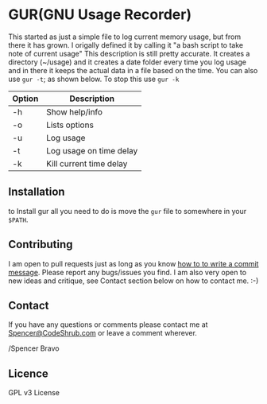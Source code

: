 GUR(GNU Usage Recorder)
===========

This started as just a simple file to log current memory usage, but from there it has grown. 
I origally defined it by calling it "a bash script to take note of current usage"
This description is still pretty accurate. It creates a directory (~/usage) and it creates a date folder every time you log usage and in there it keeps the actual data in a file based on the time. You can also use `gur -t`;  as shown below. To stop this use `gur -k`

| Option | Description                 |
| ------ | --------------------------- |
| -h     | Show help/info              |
| -o     | Lists options               |
| -u     | Log usage               |
| -t      | Log usage on time delay  |
| -k     | Kill current time delay   |

## Installation
to Install gur all you need to do is move the `gur` file to somewhere in your `$PATH`.

## Contributing

I am open to pull requests just as long as you know <a href="http://tbaggery.com/2008/04/19/a-note-about-git-commit-messages.html" target= "_blank">how to to write a commit message</a>.
Please report any bugs/issues you find. I am also very open to new ideas and
critique, see Contact section below on how to contact me. :-)

## Contact

If you have any questions or comments please contact me at <a title="Spencer@codeshrub.com" href="mailto:Spencer@codeshrub.com">Spencer@CodeShrub.com</a> or leave a comment wherever.

/Spencer Bravo

## Licence

GPL v3 License
